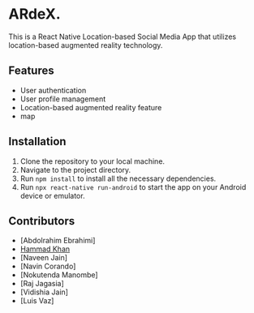 # ARdeX.

This is a React Native Location-based Social Media App that utilizes location-based augmented reality technology. 

## Features

- User authentication
- User profile management
- Location-based augmented reality feature
- map

## Installation

1. Clone the repository to your local machine.
2. Navigate to the project directory.
3. Run `npm install` to install all the necessary dependencies.
4. Run `npx react-native run-android` to start the app on your Android device or emulator.

## Contributors

- [Abdolrahim Ebrahimi]
- [Hammad Khan](https://github.com/janesmith)
- [Naveen Jain]
- [Navin Corando]
- [Nokutenda Manombe]
- [Raj Jagasia]
- [Vidishia Jain]
- [Luis Vaz]
